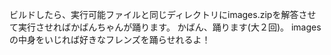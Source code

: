 ビルドしたら、実行可能ファイルと同じディレクトリにimages.zipを解答させて実行させればかばんちゃんが踊ります。
かばん、踊ります(大２回)。
imagesの中身をいじれば好きなフレンズを踊らせれるよ！
